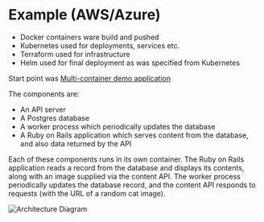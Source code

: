 # Example (AWS/Azure)
 
 * Docker containers ware build and pushed
 * Kubernetes used for deployments, services etc.
 * Terraform used for infrastructure
 * Helm used for final deployment as was specified from Kubernetes


Start point was [Multi-container demo application](https://github.com/ministryofjustice/cloud-platform-multi-container-demo-app.git)

The components are:

* An API server
* A Postgres database
* A worker process which periodically updates the database
* A Ruby on Rails application which serves content from the database, and also data returned by the API

Each of these components runs in its own container. The Ruby on Rails application reads a record from the database and displays its contents, along with an image supplied via the content API. The worker process periodically updates the database record, and the content API responds to requests (with the URL of a random cat image).

![Architecture Diagram](https://raw.githubusercontent.com/ministryofjustice/cloud-platform-multi-container-demo-app/main/docs/architecture-diagram.png)
